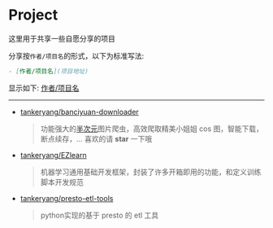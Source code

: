 # Project

这里用于共享一些自愿分享的项目

分享按`作者/项目名`的形式，以下为标准写法:
```markdown
- [作者/项目名](项目地址)
```
显示如下:
[作者/项目名](#project)

---

- [tankeryang/banciyuan-downloader](https://github.com/tankeryang/banciyuan-downloader)
    > 功能强大的[半次元](https://bcy.net)图片爬虫，高效爬取精美小姐姐 cos 图，智能下载，断点续存，... 喜欢的请 __star__ 一下哦

- [tankeryang/EZlearn](https://github.com/tankeryang/EZlearn)
    > 机器学习通用基础开发框架，封装了许多开箱即用的功能，和定义训练脚本开发规范

- [tankeryang/presto-etl-tools](https://github.com/tankeryang/presto-etl-tools)
    > python实现的基于 presto 的 etl 工具